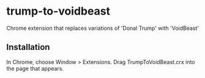 trump-to-voidbeast
=============

Chrome extension that replaces variations of 'Donal Trump' with 'VoidBeast'

Installation
------------

In Chrome, choose Window > Extensions.  Drag TrumpToVoidBeast.crx into the page that appears.

